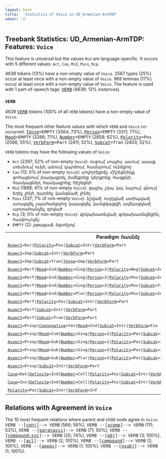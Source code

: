 ```yaml
---
layout: base
title:  'Statistics of Voice in UD_Armenian-ArmTDP'
udver: '2'
---
```


## Treebank Statistics: UD_Armenian-ArmTDP: Features: `Voice`

This feature is universal but the values `Mid` are language-specific.
It occurs with 5 different values: `Act`, `Cau`, `Mid`, `Pass`, `Rcp`.

4639 tokens (13%) have a non-empty value of `Voice`.
2567 types (25%) occur at least once with a non-empty value of `Voice`.
969 lemmas (17%) occur at least once with a non-empty value of `Voice`.
The feature is used with 1 part-of-speech tags: <tt><a href="hy_armtdp-pos-VERB.html">VERB</a></tt> (4639; 13% instances).

### `VERB`

4639 <tt><a href="hy_armtdp-pos-VERB.html">VERB</a></tt> tokens (100% of all `VERB` tokens) have a non-empty value of `Voice`.

The most frequent other feature values with which `VERB` and `Voice` co-occurred: <tt><a href="hy_armtdp-feat-Tense.html">Tense</a></tt><tt>=EMPTY</tt> (3364; 73%), <tt><a href="hy_armtdp-feat-Person.html">Person</a></tt><tt>=EMPTY</tt> (3311; 71%), <tt><a href="hy_armtdp-feat-Mood.html">Mood</a></tt><tt>=EMPTY</tt> (3286; 71%), <tt><a href="hy_armtdp-feat-Number.html">Number</a></tt><tt>=EMPTY</tt> (2859; 62%), <tt><a href="hy_armtdp-feat-Polarity.html">Polarity</a></tt><tt>=Pos</tt> (2566; 55%), <tt><a href="hy_armtdp-feat-VerbForm.html">VerbForm</a></tt><tt>=Part</tt> (2411; 52%), <tt><a href="hy_armtdp-feat-Subcat.html">Subcat</a></tt><tt>=Tran</tt> (2403; 52%).

`VERB` tokens may have the following values of `Voice`:

* `Act` (2397; 52% of non-empty `Voice`): <em>ուզում, տալիս, ասում, ասաց, տեսնում, ունի, անում, կարծում, համարում, ունեցող</em>
* `Cau` (13; 0% of non-empty `Voice`): <em>սովորեցրել, Հիշեցնենք, գոհացնում, խաղացրել, խմեցրեց, կերցրեց, հագցնի, հասկացներ, հասկացրեց, հիշեցնի</em>
* `Mid` (1889; 41% of non-empty `Voice`): <em>գալիս, չկա, կա, նայում, գնում, եղել, լինի, դարձել, կանգնած, լինել</em>
* `Pass` (337; 7% of non-empty `Voice`): <em>նշված, ուղղված, ստիպված, ստացվել, չպահանջվող, կայացվել, կանցկացվի, ավելացված, արտահանվել, դրված</em>
* `Rcp` (3; 0% of non-empty `Voice`): <em>գրկախառնված, գրկախառնվեցին, համբուրվել</em>
* `EMPTY` (2): <em>բթացած, ձգտելով</em>

<table>
  <tr><th>Paradigm <i>հասնել</i></th><th><tt>Act</tt></th><th><tt>Pass</tt></th><th><tt>Mid</tt></th></tr>
  <tr><td><tt><tt><a href="hy_armtdp-feat-Aspect.html">Aspect</a></tt><tt>=Dur</tt>|<tt><a href="hy_armtdp-feat-Polarity.html">Polarity</a></tt><tt>=Pos</tt>|<tt><a href="hy_armtdp-feat-Subcat.html">Subcat</a></tt><tt>=Intr</tt>|<tt><a href="hy_armtdp-feat-VerbForm.html">VerbForm</a></tt><tt>=Part</tt></tt></td><td></td><td></td><td><em>հասնող</em></td></tr>
  <tr><td><tt><tt><a href="hy_armtdp-feat-Aspect.html">Aspect</a></tt><tt>=Imp</tt>|<tt><a href="hy_armtdp-feat-Subcat.html">Subcat</a></tt><tt>=Intr</tt>|<tt><a href="hy_armtdp-feat-VerbForm.html">VerbForm</a></tt><tt>=Part</tt></tt></td><td></td><td></td><td><em>հասնում</em></td></tr>
  <tr><td><tt><tt><a href="hy_armtdp-feat-Aspect.html">Aspect</a></tt><tt>=Imp</tt>|<tt><a href="hy_armtdp-feat-Subcat.html">Subcat</a></tt><tt>=Tran</tt>|<tt><a href="hy_armtdp-feat-Tense.html">Tense</a></tt><tt>=Imp</tt>|<tt><a href="hy_armtdp-feat-VerbForm.html">VerbForm</a></tt><tt>=Part</tt></tt></td><td><em>հասցնում</em></td><td></td><td></td></tr>
  <tr><td><tt><tt><a href="hy_armtdp-feat-Aspect.html">Aspect</a></tt><tt>=Perf</tt>|<tt><a href="hy_armtdp-feat-Mood.html">Mood</a></tt><tt>=Ind</tt>|<tt><a href="hy_armtdp-feat-Number.html">Number</a></tt><tt>=Sing</tt>|<tt><a href="hy_armtdp-feat-Person.html">Person</a></tt><tt>=3</tt>|<tt><a href="hy_armtdp-feat-Polarity.html">Polarity</a></tt><tt>=Neg</tt>|<tt><a href="hy_armtdp-feat-Subcat.html">Subcat</a></tt><tt>=Intr</tt>|<tt><a href="hy_armtdp-feat-Tense.html">Tense</a></tt><tt>=Past</tt>|<tt><a href="hy_armtdp-feat-VerbForm.html">VerbForm</a></tt><tt>=Fin</tt></tt></td><td></td><td></td><td><em>չհասավ</em></td></tr>
  <tr><td><tt><tt><a href="hy_armtdp-feat-Aspect.html">Aspect</a></tt><tt>=Perf</tt>|<tt><a href="hy_armtdp-feat-Mood.html">Mood</a></tt><tt>=Ind</tt>|<tt><a href="hy_armtdp-feat-Number.html">Number</a></tt><tt>=Sing</tt>|<tt><a href="hy_armtdp-feat-Person.html">Person</a></tt><tt>=3</tt>|<tt><a href="hy_armtdp-feat-Polarity.html">Polarity</a></tt><tt>=Pos</tt>|<tt><a href="hy_armtdp-feat-Subcat.html">Subcat</a></tt><tt>=Intr</tt>|<tt><a href="hy_armtdp-feat-Tense.html">Tense</a></tt><tt>=Past</tt>|<tt><a href="hy_armtdp-feat-VerbForm.html">VerbForm</a></tt><tt>=Fin</tt></tt></td><td></td><td></td><td><em>հասավ</em></td></tr>
  <tr><td><tt><tt><a href="hy_armtdp-feat-Aspect.html">Aspect</a></tt><tt>=Perf</tt>|<tt><a href="hy_armtdp-feat-Mood.html">Mood</a></tt><tt>=Ind</tt>|<tt><a href="hy_armtdp-feat-Number.html">Number</a></tt><tt>=Sing</tt>|<tt><a href="hy_armtdp-feat-Person.html">Person</a></tt><tt>=3</tt>|<tt><a href="hy_armtdp-feat-Polarity.html">Polarity</a></tt><tt>=Pos</tt>|<tt><a href="hy_armtdp-feat-Subcat.html">Subcat</a></tt><tt>=Tran</tt>|<tt><a href="hy_armtdp-feat-Tense.html">Tense</a></tt><tt>=Past</tt>|<tt><a href="hy_armtdp-feat-VerbForm.html">VerbForm</a></tt><tt>=Fin</tt></tt></td><td><em>հասցրեց</em></td><td></td><td></td></tr>
  <tr><td><tt><tt><a href="hy_armtdp-feat-Aspect.html">Aspect</a></tt><tt>=Perf</tt>|<tt><a href="hy_armtdp-feat-Mood.html">Mood</a></tt><tt>=Ind</tt>|<tt><a href="hy_armtdp-feat-Number.html">Number</a></tt><tt>=Plur</tt>|<tt><a href="hy_armtdp-feat-Person.html">Person</a></tt><tt>=3</tt>|<tt><a href="hy_armtdp-feat-Polarity.html">Polarity</a></tt><tt>=Pos</tt>|<tt><a href="hy_armtdp-feat-Subcat.html">Subcat</a></tt><tt>=Intr</tt>|<tt><a href="hy_armtdp-feat-Tense.html">Tense</a></tt><tt>=Past</tt>|<tt><a href="hy_armtdp-feat-VerbForm.html">VerbForm</a></tt><tt>=Fin</tt></tt></td><td></td><td></td><td><em>հասան</em></td></tr>
  <tr><td><tt><tt><a href="hy_armtdp-feat-Aspect.html">Aspect</a></tt><tt>=Perf</tt>|<tt><a href="hy_armtdp-feat-Polarity.html">Polarity</a></tt><tt>=Pos</tt>|<tt><a href="hy_armtdp-feat-Subcat.html">Subcat</a></tt><tt>=Intr</tt>|<tt><a href="hy_armtdp-feat-VerbForm.html">VerbForm</a></tt><tt>=Part</tt></tt></td><td></td><td></td><td><em>հասած</em></td></tr>
  <tr><td><tt><tt><a href="hy_armtdp-feat-Aspect.html">Aspect</a></tt><tt>=Perf</tt>|<tt><a href="hy_armtdp-feat-Subcat.html">Subcat</a></tt><tt>=Intr</tt>|<tt><a href="hy_armtdp-feat-VerbForm.html">VerbForm</a></tt><tt>=Part</tt></tt></td><td></td><td></td><td><em>հասել</em></td></tr>
  <tr><td><tt><tt><a href="hy_armtdp-feat-Aspect.html">Aspect</a></tt><tt>=Perf</tt>|<tt><a href="hy_armtdp-feat-Subcat.html">Subcat</a></tt><tt>=Tran</tt>|<tt><a href="hy_armtdp-feat-VerbForm.html">VerbForm</a></tt><tt>=Part</tt></tt></td><td><em>հասցրել</em></td><td></td><td></td></tr>
  <tr><td><tt><tt><a href="hy_armtdp-feat-Aspect.html">Aspect</a></tt><tt>=Prosp</tt>|<tt><a href="hy_armtdp-feat-Connegative.html">Connegative</a></tt><tt>=Yes</tt>|<tt><a href="hy_armtdp-feat-Mood.html">Mood</a></tt><tt>=Cnd</tt>|<tt><a href="hy_armtdp-feat-Subcat.html">Subcat</a></tt><tt>=Intr</tt>|<tt><a href="hy_armtdp-feat-VerbForm.html">VerbForm</a></tt><tt>=Fin</tt></tt></td><td></td><td><em>հասցվի</em></td><td></td></tr>
  <tr><td><tt><tt><a href="hy_armtdp-feat-Aspect.html">Aspect</a></tt><tt>=Prosp</tt>|<tt><a href="hy_armtdp-feat-Mood.html">Mood</a></tt><tt>=Cnd</tt>|<tt><a href="hy_armtdp-feat-Number.html">Number</a></tt><tt>=Sing</tt>|<tt><a href="hy_armtdp-feat-Person.html">Person</a></tt><tt>=2</tt>|<tt><a href="hy_armtdp-feat-Polarity.html">Polarity</a></tt><tt>=Pos</tt>|<tt><a href="hy_armtdp-feat-Subcat.html">Subcat</a></tt><tt>=Intr</tt>|<tt><a href="hy_armtdp-feat-Tense.html">Tense</a></tt><tt>=Pres</tt>|<tt><a href="hy_armtdp-feat-VerbForm.html">VerbForm</a></tt><tt>=Fin</tt></tt></td><td></td><td></td><td><em>կհասնես</em></td></tr>
  <tr><td><tt><tt><a href="hy_armtdp-feat-Aspect.html">Aspect</a></tt><tt>=Prosp</tt>|<tt><a href="hy_armtdp-feat-Mood.html">Mood</a></tt><tt>=Sub</tt>|<tt><a href="hy_armtdp-feat-Number.html">Number</a></tt><tt>=Sing</tt>|<tt><a href="hy_armtdp-feat-Person.html">Person</a></tt><tt>=1</tt>|<tt><a href="hy_armtdp-feat-Polarity.html">Polarity</a></tt><tt>=Pos</tt>|<tt><a href="hy_armtdp-feat-Subcat.html">Subcat</a></tt><tt>=Intr</tt>|<tt><a href="hy_armtdp-feat-Tense.html">Tense</a></tt><tt>=Pres</tt>|<tt><a href="hy_armtdp-feat-VerbForm.html">VerbForm</a></tt><tt>=Fin</tt></tt></td><td></td><td></td><td><em>հասնեմ</em></td></tr>
  <tr><td><tt><tt><a href="hy_armtdp-feat-Aspect.html">Aspect</a></tt><tt>=Prosp</tt>|<tt><a href="hy_armtdp-feat-Mood.html">Mood</a></tt><tt>=Sub</tt>|<tt><a href="hy_armtdp-feat-Number.html">Number</a></tt><tt>=Sing</tt>|<tt><a href="hy_armtdp-feat-Person.html">Person</a></tt><tt>=3</tt>|<tt><a href="hy_armtdp-feat-Polarity.html">Polarity</a></tt><tt>=Pos</tt>|<tt><a href="hy_armtdp-feat-Subcat.html">Subcat</a></tt><tt>=Intr</tt>|<tt><a href="hy_armtdp-feat-Tense.html">Tense</a></tt><tt>=Pres</tt>|<tt><a href="hy_armtdp-feat-VerbForm.html">VerbForm</a></tt><tt>=Fin</tt></tt></td><td></td><td></td><td><em>հասնի</em></td></tr>
  <tr><td><tt><tt><a href="hy_armtdp-feat-Aspect.html">Aspect</a></tt><tt>=Prosp</tt>|<tt><a href="hy_armtdp-feat-Mood.html">Mood</a></tt><tt>=Sub</tt>|<tt><a href="hy_armtdp-feat-Number.html">Number</a></tt><tt>=Plur</tt>|<tt><a href="hy_armtdp-feat-Person.html">Person</a></tt><tt>=3</tt>|<tt><a href="hy_armtdp-feat-Polarity.html">Polarity</a></tt><tt>=Pos</tt>|<tt><a href="hy_armtdp-feat-Subcat.html">Subcat</a></tt><tt>=Intr</tt>|<tt><a href="hy_armtdp-feat-Tense.html">Tense</a></tt><tt>=Pres</tt>|<tt><a href="hy_armtdp-feat-VerbForm.html">VerbForm</a></tt><tt>=Fin</tt></tt></td><td></td><td></td><td><em>հասնեն</em></td></tr>
  <tr><td><tt><tt><a href="hy_armtdp-feat-Aspect.html">Aspect</a></tt><tt>=Prosp</tt>|<tt><a href="hy_armtdp-feat-Subcat.html">Subcat</a></tt><tt>=Intr</tt>|<tt><a href="hy_armtdp-feat-VerbForm.html">VerbForm</a></tt><tt>=Part</tt></tt></td><td></td><td></td><td><em>հասնելու</em></td></tr>
  <tr><td><tt><tt><a href="hy_armtdp-feat-Case.html">Case</a></tt><tt>=Dat</tt>|<tt><a href="hy_armtdp-feat-Definite.html">Definite</a></tt><tt>=Ind</tt>|<tt><a href="hy_armtdp-feat-Number.html">Number</a></tt><tt>=Coll</tt>|<tt><a href="hy_armtdp-feat-Polarity.html">Polarity</a></tt><tt>=Pos</tt>|<tt><a href="hy_armtdp-feat-Subcat.html">Subcat</a></tt><tt>=Intr</tt>|<tt><a href="hy_armtdp-feat-VerbForm.html">VerbForm</a></tt><tt>=Gdv</tt></tt></td><td></td><td></td><td><em>հասնելու</em></td></tr>
  <tr><td><tt><tt><a href="hy_armtdp-feat-Case.html">Case</a></tt><tt>=Ins</tt>|<tt><a href="hy_armtdp-feat-Definite.html">Definite</a></tt><tt>=Ind</tt>|<tt><a href="hy_armtdp-feat-Number.html">Number</a></tt><tt>=Coll</tt>|<tt><a href="hy_armtdp-feat-Polarity.html">Polarity</a></tt><tt>=Pos</tt>|<tt><a href="hy_armtdp-feat-Subcat.html">Subcat</a></tt><tt>=Intr</tt>|<tt><a href="hy_armtdp-feat-VerbForm.html">VerbForm</a></tt><tt>=Gdv</tt></tt></td><td></td><td></td><td><em>հասնելով</em></td></tr>
  <tr><td><tt><tt><a href="hy_armtdp-feat-Polarity.html">Polarity</a></tt><tt>=Pos</tt>|<tt><a href="hy_armtdp-feat-Subcat.html">Subcat</a></tt><tt>=Intr</tt>|<tt><a href="hy_armtdp-feat-VerbForm.html">VerbForm</a></tt><tt>=Inf</tt></tt></td><td></td><td></td><td><em>հասնել</em></td></tr>
</table>

## Relations with Agreement in `Voice`

The 10 most frequent relations where parent and child node agree in `Voice`:
<tt>VERB --[<tt><a href="hy_armtdp-dep-conj.html">conj</a></tt>]--> VERB</tt> (566; 59%),
<tt>VERB --[<tt><a href="hy_armtdp-dep-xcomp.html">xcomp</a></tt>]--> VERB</tt> (111; 53%),
<tt>VERB --[<tt><a href="hy_armtdp-dep-parataxis.html">parataxis</a></tt>]--> VERB</tt> (71; 50%),
<tt>VERB --[<tt><a href="hy_armtdp-dep-compound-svc.html">compound:svc</a></tt>]--> VERB</tt> (20; 74%),
<tt>VERB --[<tt><a href="hy_armtdp-dep-obj.html">obj</a></tt>]--> VERB</tt> (3; 100%),
<tt>VERB --[<tt><a href="hy_armtdp-dep-acl.html">acl</a></tt>]--> VERB</tt> (2; 100%),
<tt>VERB --[<tt><a href="hy_armtdp-dep-compound.html">compound</a></tt>]--> VERB</tt> (2; 100%),
<tt>VERB --[<tt><a href="hy_armtdp-dep-appos.html">appos</a></tt>]--> VERB</tt> (1; 100%),
<tt>VERB --[<tt><a href="hy_armtdp-dep-nsubj.html">nsubj</a></tt>]--> VERB</tt> (1; 100%).

